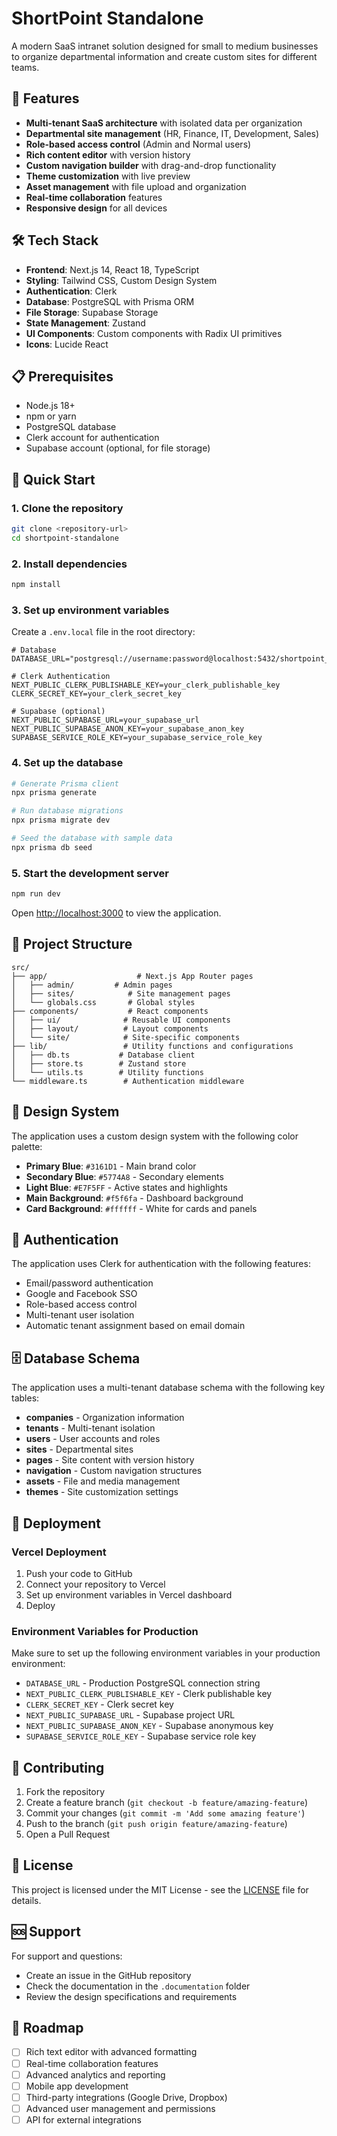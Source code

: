 # ShortPoint Standalone

A modern SaaS intranet solution designed for small to medium businesses to organize departmental information and create custom sites for different teams.

## 🚀 Features

- **Multi-tenant SaaS architecture** with isolated data per organization
- **Departmental site management** (HR, Finance, IT, Development, Sales)
- **Role-based access control** (Admin and Normal users)
- **Rich content editor** with version history
- **Custom navigation builder** with drag-and-drop functionality
- **Theme customization** with live preview
- **Asset management** with file upload and organization
- **Real-time collaboration** features
- **Responsive design** for all devices

## 🛠️ Tech Stack

- **Frontend**: Next.js 14, React 18, TypeScript
- **Styling**: Tailwind CSS, Custom Design System
- **Authentication**: Clerk
- **Database**: PostgreSQL with Prisma ORM
- **File Storage**: Supabase Storage
- **State Management**: Zustand
- **UI Components**: Custom components with Radix UI primitives
- **Icons**: Lucide React

## 📋 Prerequisites

- Node.js 18+ 
- npm or yarn
- PostgreSQL database
- Clerk account for authentication
- Supabase account (optional, for file storage)

## 🚀 Quick Start

### 1. Clone the repository

```bash
git clone <repository-url>
cd shortpoint-standalone
```

### 2. Install dependencies

```bash
npm install
```

### 3. Set up environment variables

Create a `.env.local` file in the root directory:

```env
# Database
DATABASE_URL="postgresql://username:password@localhost:5432/shortpoint_standalone"

# Clerk Authentication
NEXT_PUBLIC_CLERK_PUBLISHABLE_KEY=your_clerk_publishable_key
CLERK_SECRET_KEY=your_clerk_secret_key

# Supabase (optional)
NEXT_PUBLIC_SUPABASE_URL=your_supabase_url
NEXT_PUBLIC_SUPABASE_ANON_KEY=your_supabase_anon_key
SUPABASE_SERVICE_ROLE_KEY=your_supabase_service_role_key
```

### 4. Set up the database

```bash
# Generate Prisma client
npx prisma generate

# Run database migrations
npx prisma migrate dev

# Seed the database with sample data
npx prisma db seed
```

### 5. Start the development server

```bash
npm run dev
```

Open [http://localhost:3000](http://localhost:3000) to view the application.

## 📁 Project Structure

```
src/
├── app/                    # Next.js App Router pages
│   ├── admin/         # Admin pages
│   ├── sites/            # Site management pages
│   └── globals.css       # Global styles
├── components/           # React components
│   ├── ui/              # Reusable UI components
│   ├── layout/          # Layout components
│   └── site/            # Site-specific components
├── lib/                 # Utility functions and configurations
│   ├── db.ts           # Database client
│   ├── store.ts        # Zustand store
│   └── utils.ts        # Utility functions
└── middleware.ts        # Authentication middleware
```

## 🎨 Design System

The application uses a custom design system with the following color palette:

- **Primary Blue**: `#3161D1` - Main brand color
- **Secondary Blue**: `#5774A8` - Secondary elements
- **Light Blue**: `#E7F5FF` - Active states and highlights
- **Main Background**: `#f5f6fa` - Dashboard background
- **Card Background**: `#ffffff` - White for cards and panels

## 🔐 Authentication

The application uses Clerk for authentication with the following features:

- Email/password authentication
- Google and Facebook SSO
- Role-based access control
- Multi-tenant user isolation
- Automatic tenant assignment based on email domain

## 🗄️ Database Schema

The application uses a multi-tenant database schema with the following key tables:

- **companies** - Organization information
- **tenants** - Multi-tenant isolation
- **users** - User accounts and roles
- **sites** - Departmental sites
- **pages** - Site content with version history
- **navigation** - Custom navigation structures
- **assets** - File and media management
- **themes** - Site customization settings

## 🚀 Deployment

### Vercel Deployment

1. Push your code to GitHub
2. Connect your repository to Vercel
3. Set up environment variables in Vercel dashboard
4. Deploy

### Environment Variables for Production

Make sure to set up the following environment variables in your production environment:

- `DATABASE_URL` - Production PostgreSQL connection string
- `NEXT_PUBLIC_CLERK_PUBLISHABLE_KEY` - Clerk publishable key
- `CLERK_SECRET_KEY` - Clerk secret key
- `NEXT_PUBLIC_SUPABASE_URL` - Supabase project URL
- `NEXT_PUBLIC_SUPABASE_ANON_KEY` - Supabase anonymous key
- `SUPABASE_SERVICE_ROLE_KEY` - Supabase service role key

## 🤝 Contributing

1. Fork the repository
2. Create a feature branch (`git checkout -b feature/amazing-feature`)
3. Commit your changes (`git commit -m 'Add some amazing feature'`)
4. Push to the branch (`git push origin feature/amazing-feature`)
5. Open a Pull Request

## 📝 License

This project is licensed under the MIT License - see the [LICENSE](LICENSE) file for details.

## 🆘 Support

For support and questions:

- Create an issue in the GitHub repository
- Check the documentation in the `.documentation` folder
- Review the design specifications and requirements

## 🎯 Roadmap

- [ ] Rich text editor with advanced formatting
- [ ] Real-time collaboration features
- [ ] Advanced analytics and reporting
- [ ] Mobile app development
- [ ] Third-party integrations (Google Drive, Dropbox)
- [ ] Advanced user management and permissions
- [ ] API for external integrations 
